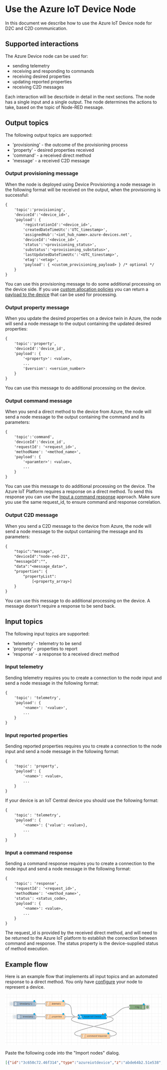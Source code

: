 # Use the Azure IoT Device Node
In this document we describe how to use the Azure IoT Device node for D2C and C2D communication.

## Supported interactions
The Azure Device node can be used for:
- sending telemetry
- receiving and responding to commands
- receiving desired properties
- updating reported properties
- receiving C2D messages

Each interaction will be descrbide in detail in the next sections. The node has a single input and a single output. The node determines the actions to take, based on the topic of Node-RED message.

## Output topics
The following output topics are supported:
- 'provisioning' - the outcome of the provisioning process
- 'property' - desired properties received
- 'command' - a received direct method
- 'message' - a received C2D message

### Output provisioning message
When the node is deployed using Device Provisioning a node message in the following format will be received on the output, when the provisioning is successful:

```
{
    'topic':'provisioning',
    'deviceId':'<device_id>',
    'payload': {
        'registrationId':'<device_id>',
        'createdDateTimeUtc':'UTC_timestamp>',
        'assignedHub':'<iot_hub_name>.azure-devices.net',
        'deviceId':'<device_id>',
        'status':'<provisioning_status>',
        'substatus':'<provisioning_substatus>',
        'lastUpdatedDateTimeUtc':'<UTC_tinestamp>',
        'etag':'<etag>',
        'payload': { <custom_provisioning_payload> } /* optional */
    }
}
```

You can use this provisioning message to do some additional processing on the device side. If you use [custom allocation policies](https://docs.microsoft.com/en-us/azure/iot-dps/how-to-use-custom-allocation-policies) you can return a [payload to the device](https://docs.microsoft.com/en-us/azure/iot-dps/how-to-send-additional-data) that can be used for processing.

### Output property message
When you update the desired properties on a device twin in Azure, the node will send a node message to the output containing the updated desired properties:

```
{
    'topic':'property',
    'deviceId':'device_id',
    'payload': {
        '<property>': <value>,
        ...
        '$version': <version_number>
    }
}
```

You can use this message to do additional processing on the device.

### Output command message
When you send a direct method to the device from Azure, the node will send a node message to the output containing the command and its parameters:

```
{
    'topic':'command',
    'deviceId':'device_id',
    'requestId': '<request_id>',
    'methodName': '<method_name>',
    'payload': {
        '<paramter>': <value>,
        ...
    }
}
```

You can use this message to do additional processing on the device. The Azure IoT Platform requires a response on a direct method. To send this response you can use the [Input a command response](./USE.md#input-a-command-response) approach. Make sure you use the same request_id, to ensure command and response correlation.

### Output C2D message
When you send a C2D message to the device from Azure, the node will send a node message to the output containing the message and its parameters:

```
{
    "topic":"message",
    "deviceId":"node-red-21",
    "messageId":"",
    "data":"<message_data>",
    "properties": {
        "propertyList":
            [<property_array>]
    }
}
```

You can use this message to do additional processing on the device. A message doesn't require a response to be send back.

## Input topics
The following input topics are supported:
- 'telemetry' - telemetry to be send
- 'property' - properties to report
- 'response' - a response to a received direct method


### Input telemetry
Sending telemetry requires you to create a connection to the node input and send a node message in the following format:

```
{
    'topic': 'telemetry',
    'payload': { 
        '<name>': '<value>',
        ...
    }
}
```

### Input reported properties
Sending reported properties requires you to create a connection to the node input and send a node message in the following format:

```
{
    'topic': 'property',
    'payload': { 
        '<name>': <value>,
        ...
    }
}
```

If your device is an IoT Central device you should use the following format:
```
{
    'topic': 'telemetry',
    'payload': { 
        '<name>': {'value': <value>},
        ...
    }
}
```

### Input a command response
Sending a command response requires you to create a connection to the node input and send a node message in the following format:

```
{
    'topic': 'response',
    'requestId': '<request_id>',
    'methodName': '<method_name>',
    'status': <status_code>,
    'payload': { 
        '<name>': <value>,
        ...
    }
}
```

The request_id is provided by the received direct method, and will need to be returned to the Azure IoT platform to establish the connection between command and response.
The status property is the device-supplied status of method execution. 

## Example flow
Here is an example flow that implements all input topics and an automated response to a direct method. You only have [configure](./CONFIGURE.md) your node to represent a device.

![Azure IoT Device node example](images/example-flow.png)

Paste the following code into the "Import nodes" dialog.
```json
[{"id":"3c650c72.46f314","type":"azureiotdevice","z":"abde64b2.51e538","deviceid":"","connectiontype":"dps","authenticationmethod":"sas","iothub":"","isIotcentral":false,"scopeid":"","enrollmenttype":"group","saskey":"","certname":"","keyname":"","protocol":"mqtt","methods":[{"name":"turnOnLed"},{"name":"blink"},{"name":"turnOffLed"},{"name":"echo"},{"name":"countdown"}],"information":[{"name":"manufacturer","value":"Contoso Inc."}],"gatewayHostname":"","caname":"","x":610,"y":240,"wires":[["152e3d20.3c97d3","647e8204.9689bc"]]},{"id":"152e3d20.3c97d3","type":"debug","z":"abde64b2.51e538","name":"","active":true,"tosidebar":true,"console":false,"tostatus":false,"complete":"true","targetType":"full","x":890,"y":180,"wires":[]},{"id":"50259ef3.8d50d","type":"inject","z":"abde64b2.51e538","name":"","topic":"","payload":"","payloadType":"date","repeat":"5","crontab":"","once":true,"onceDelay":0.1,"x":190,"y":160,"wires":[["8764f585.5784f8"]]},{"id":"8764f585.5784f8","type":"function","z":"abde64b2.51e538","name":"telemetry","func":"msg = {\n    'topic': 'telemetry',\n    'payload': {'humidity': Math.round(10000*Math.random())/100,\n        'temperature': 20 + (Math.round(2500*Math.random())/100),\n        'pressure': 850 + (Math.round(35000*Math.random())/100)\n    }\n}\nreturn msg;","outputs":1,"noerr":0,"x":380,"y":160,"wires":[["3c650c72.46f314"]]},{"id":"fddc2c55.3c7d1","type":"inject","z":"abde64b2.51e538","name":"","topic":"","payload":"","payloadType":"date","repeat":"","crontab":"","once":false,"onceDelay":0.1,"x":200,"y":240,"wires":[["97da55db.2d8878"]]},{"id":"97da55db.2d8878","type":"function","z":"abde64b2.51e538","name":"properties","func":"msg = {\n    'topic': 'property',\n    'payload': { 'fanSpeed': {'value':120},\n        'voltage': {'value':5},\n        'current': {'value':55},\n        'irSwitch': {'value':true}\n    }\n}\nreturn msg;","outputs":1,"noerr":0,"x":380,"y":240,"wires":[["3c650c72.46f314"]]},{"id":"647e8204.9689bc","type":"function","z":"abde64b2.51e538","name":"command response","func":"if (msg.topic == \"command\") {\n   var response = {\n       \"topic\": \"response\",\n       \"requestId\": msg.payload.requestId,\n       \"methodName\": msg.payload.methodName,\n       \"status\": 200,\n       \"payload\": msg.payload.payload\n   };\n   return response;\n}\n","outputs":1,"noerr":0,"x":630,"y":360,"wires":[["3c650c72.46f314"]]}]
```